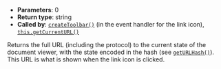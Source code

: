 * **Parameters**: 0
* **Return type**: string
* **Called by**: [`createToolbar()`](#createToolbar) (in the event handler for
  the link icon), [`this.getCurrentURL()`](#this.getCurrentURL)

Returns the full URL (including the protocol) to the current state of the
document viewer, with the state encoded in the hash (see
[`getURLHash()`](#getURLHash)). This URL is what is shown when the link icon is
clicked.

